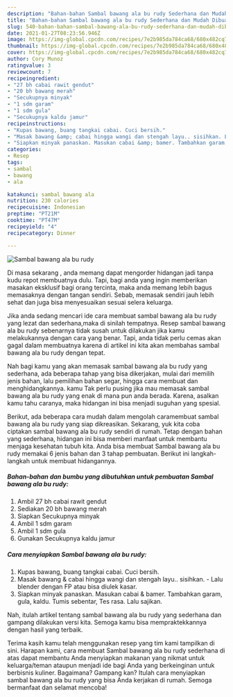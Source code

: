 ```yaml
---
description: "Bahan-bahan Sambal bawang ala bu rudy Sederhana dan Mudah Dibuat"
title: "Bahan-bahan Sambal bawang ala bu rudy Sederhana dan Mudah Dibuat"
slug: 540-bahan-bahan-sambal-bawang-ala-bu-rudy-sederhana-dan-mudah-dibuat
date: 2021-01-27T08:23:56.946Z
image: https://img-global.cpcdn.com/recipes/7e2b985da784ca68/680x482cq70/sambal-bawang-ala-bu-rudy-foto-resep-utama.jpg
thumbnail: https://img-global.cpcdn.com/recipes/7e2b985da784ca68/680x482cq70/sambal-bawang-ala-bu-rudy-foto-resep-utama.jpg
cover: https://img-global.cpcdn.com/recipes/7e2b985da784ca68/680x482cq70/sambal-bawang-ala-bu-rudy-foto-resep-utama.jpg
author: Cory Munoz
ratingvalue: 3
reviewcount: 7
recipeingredient:
- "27 bh cabai rawit gendut"
- "20 bh bawang merah"
- "Secukupnya minyak"
- "1 sdm garam"
- "1 sdm gula"
- "Secukupnya kaldu jamur"
recipeinstructions:
- "Kupas bawang, buang tangkai cabai. Cuci bersih."
- "Masak bawang &amp; cabai hingga wangi dan stengah layu.. sisihkan. Lalu blender dengan FP atau bisa diulek kasar."
- "Siapkan minyak panaskan. Masukan cabai &amp; bamer. Tambahkan garam, gula, kaldu. Tumis sebentar, Tes rasa. Lalu sajikan."
categories:
- Resep
tags:
- sambal
- bawang
- ala

katakunci: sambal bawang ala 
nutrition: 230 calories
recipecuisine: Indonesian
preptime: "PT21M"
cooktime: "PT47M"
recipeyield: "4"
recipecategory: Dinner

---
```



![Sambal bawang ala bu rudy](https://img-global.cpcdn.com/recipes/7e2b985da784ca68/680x482cq70/sambal-bawang-ala-bu-rudy-foto-resep-utama.jpg)

Di masa  sekarang , anda memang dapat mengorder hidangan jadi tanpa kudu repot membuatnya dulu. Tapi, bagi anda yang ingin memberikan masakan eksklusif bagi orang tercinta, maka anda memang lebih bagus memasaknya dengan tangan sendiri. Sebab, memasak sendiri jauh lebih sehat dan juga bisa menyesuaikan sesuai selera keluarga.

Jika anda sedang mencari ide cara membuat sambal bawang ala bu rudy yang lezat dan sederhana,maka di sinilah tempatnya. Resep sambal bawang ala bu rudy  sebenarnya tidak susah untuk dilakukan jika kamu melakukannya dengan cara yang benar. Tapi, anda tidak perlu cemas akan gagal dalam membuatnya 
karena di artikel ini kita akan membahas sambal bawang ala bu rudy dengan tepat.  



Nah bagi kamu yang akan memasak sambal bawang ala bu rudy yang sederhana, ada beberapa tahap yang bisa dikerjakan, mulai dari memilih jenis bahan, lalu pemilihan bahan segar, hingga cara membuat dan menghidangkannya. kamu Tak perlu pusing jika mau memasak sambal bawang ala bu rudy yang enak di mana pun anda berada. Karena, asalkan kamu  tahu caranya, maka hidangan ini bisa menjadi suguhan yang spesial.

Berikut, ada beberapa cara mudah dalam mengolah caramembuat sambal bawang ala bu rudy yang siap dikreasikan. Sekarang, yuk kita coba ciptakan sambal bawang ala bu rudy sendiri di rumah. Tetap dengan bahan yang sederhana, hidangan ini bisa memberi manfaat untuk membantu menjaga kesehatan tubuh kita. Anda bisa membuat Sambal bawang ala bu rudy memakai 6 jenis bahan dan 3 tahap pembuatan. Berikut ini langkah-langkah untuk membuat hidangannya.

<!--inarticleads1-->

##### Bahan-bahan dan bumbu yang dibutuhkan untuk pembuatan Sambal bawang ala bu rudy:

1. Ambil 27 bh cabai rawit gendut
1. Sediakan 20 bh bawang merah
1. Siapkan Secukupnya minyak
1. Ambil 1 sdm garam
1. Ambil 1 sdm gula
1. Gunakan Secukupnya kaldu jamur




<!--inarticleads2-->

##### Cara menyiapkan Sambal bawang ala bu rudy:

1. Kupas bawang, buang tangkai cabai. Cuci bersih.
1. Masak bawang &amp; cabai hingga wangi dan stengah layu.. sisihkan. - Lalu blender dengan FP atau bisa diulek kasar.
1. Siapkan minyak panaskan. Masukan cabai &amp; bamer. Tambahkan garam, gula, kaldu. Tumis sebentar, Tes rasa. Lalu sajikan.




Nah, itulah artikel tentang  sambal bawang ala bu rudy  yang sederhana dan gampang dilakukan versi kita. Semoga kamu bisa mempraktekkannya dengan hasil yang terbaik. 

Terima kasih kamu telah menggunakan resep yang tim kami tampilkan di sini. Harapan kami, cara membuat  Sambal bawang ala bu rudy sederhana di atas dapat membantu Anda menyiapkan makanan yang nikmat untuk keluarga/teman ataupun menjadi ide bagi Anda yang berkeinginan untuk berbisnis kuliner. Bagaimana? Gampang kan? Itulah cara menyiapkan sambal bawang ala bu rudy yang bisa Anda kerjakan di rumah. Semoga bermanfaat dan selamat mencoba!

